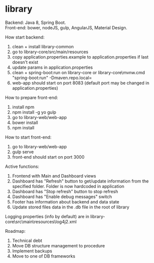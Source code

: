 # library
Backend: Java 8, Spring Boot.  
Front-end: bower, nodeJS, gulp, AngularJS, Material Design.

How start backend:  
1. clean + install library-common  
2. go to library-core/src/main/resources  
3. copy application.properties.example to application.properties if last doesn't exist  
4. update params in application.properties  
5. clean + spring-boot:run on library-core or library-core\mvnw.cmd "spring-boot:run" -Dmaven.repo.local=<path-to-local repository>  
6. web-app should start on port 8083 (default port may be changed in application.properties)  

How to prepare front-end:  
1. install npm  
2. npm install -g yo gulp  
3. go to library-web/web-app  
4. bower install  
5. npm install  

How to start front-end:  
1. go to library-web/web-app  
2. gulp serve  
3. front-end should start on port 3000  

Active functions:  
1. Frontend with Main and Dashboard views  
2. Dashboard has "Refresh" button to get/update information from the specified folder. Folder is now hardcoded in application  
3. Dashboard has "Stop refresh" button to stop refresh  
4. Dashboard has "Enable debug messages" switch  
5. Footer has information about backend and data state
6. Update stored files data in the .db file in the root of library

Logging properties (info by default) are in library-core\src\main\resources\log4j2.xml

Roadmap:
1. Technical debt
2. Move DB structure management to procedure
3. Implement backups
4. Move to one of DB frameworks